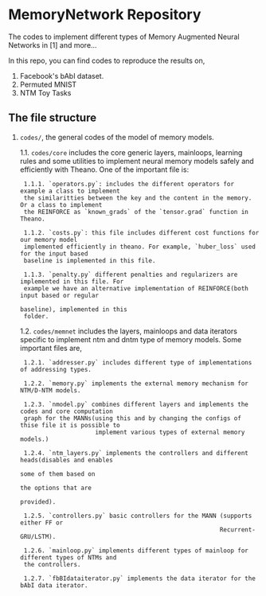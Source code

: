 # MemoryNetwork Repository
The codes to implement different types of Memory Augmented Neural Networks in [1] and more...

In this repo, you can find codes to reproduce the results on,
   1. Facebook's bAbI dataset.
   2. Permuted MNIST
   3. NTM Toy Tasks

## The file structure
1. `codes/`, the general codes of the model of memory models.

    1.1. `codes/core` includes the core generic layers, mainloops, learning rules and some
    utilities to implement neural memory models safely and efficiently with Theano. One of the
    important file is:

        1.1.1. `operators.py`: includes the different operators for example a class to implement
        the similaritties between the key and the content in the memory. Or a class to implement
        the REINFORCE as `known_grads` of the `tensor.grad` function in Theano.

        1.1.2. `costs.py`: this file includes different cost functions for our memory model
        implemented efficiently in theano. For example, `huber_loss` used for the input based
        baseline is implemented in this file.

        1.1.3. `penalty.py` different penalties and regularizers are implemented in this file. For
        example we have an alternative implementation of REINFORCE(both input based or regular
                                                                   baseline), implemented in this
        folder.

    1.2. `codes/memnet` includes the layers, mainloops and data iterators specific to implement ntm
    and dntm type of memory models. Some important files are,

        1.2.1. `addresser.py` includes different type of implementations of addressing types.
        
        1.2.2. `memory.py` implements the external memory mechanism for NTM/D-NTM models.

        1.2.3. `nmodel.py` combines different layers and implements the codes and core computation
        graph for the MANNs(using this and by changing the configs of thise file it is possible to
                            implement various types of external memory models.)

        1.2.4. `ntm_layers.py` implements the controllers and different heads(disables and enables
                                                                             some of them based on
                                                                             the options that are
                                                                             provided).

        1.2.5. `controllers.py` basic controllers for the MANN (supports either FF or
                                                               Recurrent-GRU/LSTM).

        1.2.6. `mainloop.py` implements different types of mainloop for different types of NTMs and
        the controllers.

        1.2.7. `fbBIdataiterator.py` implements the data iterator for the bAbI data iterator.


